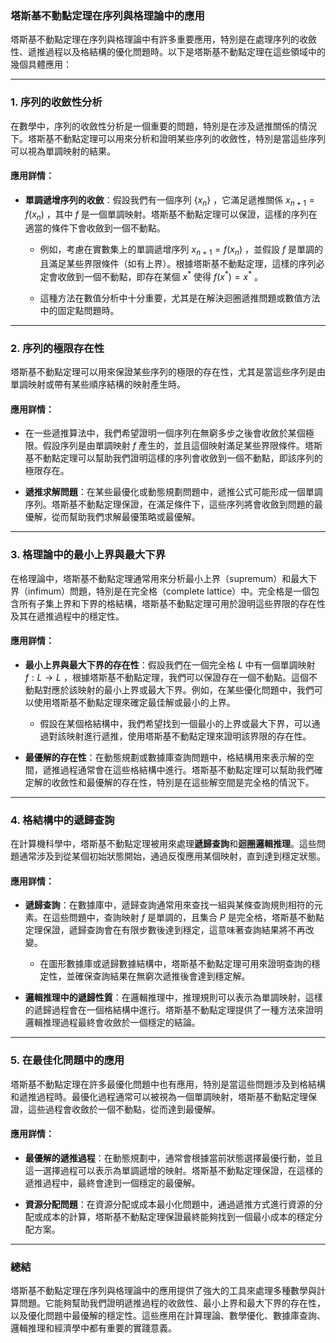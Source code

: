 ### **塔斯基不動點定理在序列與格理論中的應用**

塔斯基不動點定理在序列與格理論中有許多重要應用，特別是在處理序列的收斂性、遞推過程以及格結構的優化問題時。以下是塔斯基不動點定理在這些領域中的幾個具體應用：

---

### **1. 序列的收斂性分析**

在數學中，序列的收斂性分析是一個重要的問題，特別是在涉及遞推關係的情況下。塔斯基不動點定理可以用來分析和證明某些序列的收斂性，特別是當這些序列可以視為單調映射的結果。

#### **應用詳情**：
- **單調遞增序列的收斂**：假設我們有一個序列  $`\{x_n\}`$ ，它滿足遞推關係  $`x_{n+1} = f(x_n)`$ ，其中  $`f`$  是一個單調映射。塔斯基不動點定理可以保證，這樣的序列在適當的條件下會收斂到一個不動點。
  
  - 例如，考慮在實數集上的單調遞增序列  $`x_{n+1} = f(x_n)`$ ，並假設  $`f`$  是單調的且滿足某些界限條件（如有上界）。根據塔斯基不動點定理，這樣的序列必定會收斂到一個不動點，即存在某個  $`x^*`$  使得  $`f(x^*) = x^*`$ 。
  
  - 這種方法在數值分析中十分重要，尤其是在解決迴圈遞推問題或數值方法中的固定點問題時。

---

### **2. 序列的極限存在性**

塔斯基不動點定理可以用來保證某些序列的極限的存在性，尤其是當這些序列是由單調映射或帶有某些順序結構的映射產生時。

#### **應用詳情**：
- 在一些遞推算法中，我們希望證明一個序列在無窮多步之後會收斂於某個極限。假設序列是由單調映射  $`f`$  產生的，並且這個映射滿足某些界限條件。塔斯基不動點定理可以幫助我們證明這樣的序列會收斂到一個不動點，即該序列的極限存在。

- **遞推求解問題**：在某些最優化或動態規劃問題中，遞推公式可能形成一個單調序列。塔斯基不動點定理保證，在滿足條件下，這些序列將會收斂到問題的最優解，從而幫助我們求解最優策略或最優解。

---

### **3. 格理論中的最小上界與最大下界**

在格理論中，塔斯基不動點定理通常用來分析最小上界（supremum）和最大下界（infimum）問題，特別是在完全格（complete lattice）中。完全格是一個包含所有子集上界和下界的格結構，塔斯基不動點定理可用於證明這些界限的存在性及其在遞推過程中的穩定性。

#### **應用詳情**：
- **最小上界與最大下界的存在性**：假設我們在一個完全格  $`L`$  中有一個單調映射  $`f: L \to L`$ ，根據塔斯基不動點定理，我們可以保證存在一個不動點。這個不動點對應於該映射的最小上界或最大下界。例如，在某些優化問題中，我們可以使用塔斯基不動點定理來確定最佳解或最小的上界。

  - 假設在某個格結構中，我們希望找到一個最小的上界或最大下界，可以通過對該映射進行遞推，使用塔斯基不動點定理來證明該界限的存在性。

- **最優解的存在性**：在動態規劃或數據庫查詢問題中，格結構用來表示解的空間，遞推過程通常會在這些格結構中進行。塔斯基不動點定理可以幫助我們確定解的收斂性和最優解的存在性，特別是在這些解空間是完全格的情況下。

---

### **4. 格結構中的遞歸查詢**

在計算機科學中，塔斯基不動點定理被用來處理**遞歸查詢**和**迴圈邏輯推理**。這些問題通常涉及到從某個初始狀態開始，通過反復應用某個映射，直到達到穩定狀態。

#### **應用詳情**：
- **遞歸查詢**：在數據庫中，遞歸查詢通常用來查找一組與某條查詢規則相符的元素。在這些問題中，查詢映射  $`f`$  是單調的，且集合  $`P`$  是完全格，塔斯基不動點定理保證，遞歸查詢會在有限步數後達到穩定，這意味著查詢結果將不再改變。

  - 在圖形數據庫或遞歸數據結構中，塔斯基不動點定理可用來證明查詢的穩定性，並確保查詢結果在無窮次遞推後會達到穩定解。

- **邏輯推理中的遞歸性質**：在邏輯推理中，推理規則可以表示為單調映射，這樣的遞歸過程會在一個格結構中進行。塔斯基不動點定理提供了一種方法來證明邏輯推理過程最終會收斂於一個穩定的結論。

---

### **5. 在最佳化問題中的應用**

塔斯基不動點定理在許多最優化問題中也有應用，特別是當這些問題涉及到格結構和遞推過程時。最優化過程通常可以被視為一個單調映射，塔斯基不動點定理保證，這些過程會收斂於一個不動點，從而達到最優解。

#### **應用詳情**：
- **最優解的遞推過程**：在動態規劃中，通常會根據當前狀態選擇最優行動，並且這一選擇過程可以表示為單調遞增的映射。塔斯基不動點定理保證，在這樣的遞推過程中，最終會達到一個穩定的最優解。

- **資源分配問題**：在資源分配或成本最小化問題中，通過遞推方式進行資源的分配或成本的計算，塔斯基不動點定理保證最終能夠找到一個最小成本的穩定分配方案。

---

### **總結**

塔斯基不動點定理在序列與格理論中的應用提供了強大的工具來處理多種數學與計算問題。它能夠幫助我們證明遞推過程的收斂性、最小上界和最大下界的存在性，以及優化問題中最優解的穩定性。這些應用在計算理論、數學優化、數據庫查詢、邏輯推理和經濟學中都有重要的實踐意義。